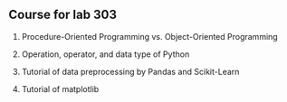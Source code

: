 ## Course for lab 303

1. Procedure-Oriented Programming vs. Object-Oriented Programming

2. Operation, operator, and data type of Python

3. Tutorial of data preprocessing by Pandas and Scikit-Learn

4. Tutorial of matplotlib
